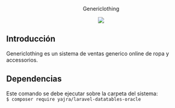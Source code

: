 <p align="center">Genericlothing</p>

<p align="center">
<img class="spinned license_img" src="https://poser.pugx.org/matthiasmullie/scrapbook/license" style="display: inline;">
</p>

## Introducción
<p>Genericlothing es un sistema de ventas generico online de ropa y accessorios.</p>

## Dependencias
<div>Este comando se debe ejecutar sobre la carpeta del sistema:</div>
<code>$ composer require yajra/laravel-datatables-oracle</code>



